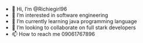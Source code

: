 - 👋 Hi, I’m @Richiegirl96
- 👀 I’m interested in software engineering
- 🌱 I’m currently learning java programming language
- 💞️ I’m looking to collaborate on full stark developers
- 📫 How to reach me 09061767896

<!---
Richiegirl96/Richiegirl96 is a ✨ special ✨ repository because its `README.md` (this file) appears on your GitHub profile.
You can click the Preview link to take a look at your changes.
--->
